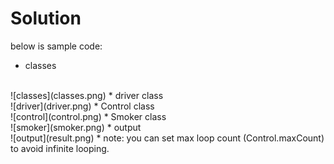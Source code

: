 Solution
======


below is sample code: 

* classes
<br/>
    ![classes](classes.png)
* driver class
<br/>
    ![driver](driver.png)
* Control class
<br/>
    ![control](control.png)
* Smoker class
<br/>
    ![smoker](smoker.png)
* output
<br/>
    ![output](result.png)
    * note: you can set max loop count (Control.maxCount) to avoid infinite looping.
    
    